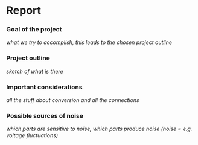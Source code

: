 # Report

### Goal of the project

*what we try to accomplish, this leads to the chosen project outline*

### Project outline

*sketch of what is there*

### Important considerations

*all the stuff about conversion and all the connections*

### Possible sources of noise

*which parts are sensitive to noise, which parts produce noise (noise = e.g. voltage fluctuations)*
